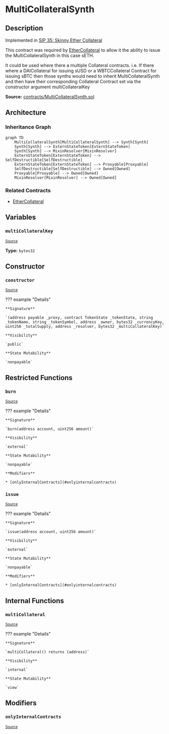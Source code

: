 # MultiCollateralSynth

## Description

Implemented in [SIP 35: Skinny Ether Collateral](https://sips.synthetix.io/sips/sip-35)

This contract was required by [EtherCollateral](EtherCollateral.md) to allow it the ability to issue the MultiCollateralSynth in this case sETH.

It could be used where there a multiple Collateral contracts.
i.e. If there where a DAICollateral for issuing sUSD or a WBTCCollateral Contract for issuing sBTC then those synths would need to inherit MultiCollateralSynth and then have their corresponding Collateral Contract set via the constructor argument multiCollateralKey

**Source:** [contracts/MultiCollateralSynth.sol](https://github.com/Synthetixio/synthetix/tree/v2.26.1/contracts/MultiCollateralSynth.sol)

## Architecture

### Inheritance Graph

```mermaid
graph TD
    MultiCollateralSynth[MultiCollateralSynth] --> Synth[Synth]
    Synth[Synth] --> ExternStateToken[ExternStateToken]
    Synth[Synth] --> MixinResolver[MixinResolver]
    ExternStateToken[ExternStateToken] --> SelfDestructible[SelfDestructible]
    ExternStateToken[ExternStateToken] --> Proxyable[Proxyable]
    SelfDestructible[SelfDestructible] --> Owned[Owned]
    Proxyable[Proxyable] --> Owned[Owned]
    MixinResolver[MixinResolver] --> Owned[Owned]

```

### Related Contracts

- [EtherCollateral](EtherCollateral.md)

## Variables

### `multiCollateralKey`

<sub>[Source](https://github.com/Synthetixio/synthetix/tree/v2.26.1/contracts/MultiCollateralSynth.sol#L9)</sub>

**Type:** `bytes32`

## Constructor

### `constructor`

<sub>[Source](https://github.com/Synthetixio/synthetix/tree/v2.26.1/contracts/MultiCollateralSynth.sol#L13)</sub>

??? example "Details"

    **Signature**

    `(address payable _proxy, contract TokenState _tokenState, string _tokenName, string _tokenSymbol, address _owner, bytes32 _currencyKey, uint256 _totalSupply, address _resolver, bytes32 _multiCollateralKey)`

    **Visibility**

    `public`

    **State Mutability**

    `nonpayable`

## Restricted Functions

### `burn`

<sub>[Source](https://github.com/Synthetixio/synthetix/tree/v2.26.1/contracts/MultiCollateralSynth.sol#L51)</sub>

??? example "Details"

    **Signature**

    `burn(address account, uint256 amount)`

    **Visibility**

    `external`

    **State Mutability**

    `nonpayable`

    **Modifiers**

    * [onlyInternalContracts](#onlyinternalcontracts)

### `issue`

<sub>[Source](https://github.com/Synthetixio/synthetix/tree/v2.26.1/contracts/MultiCollateralSynth.sol#L42)</sub>

??? example "Details"

    **Signature**

    `issue(address account, uint256 amount)`

    **Visibility**

    `external`

    **State Mutability**

    `nonpayable`

    **Modifiers**

    * [onlyInternalContracts](#onlyinternalcontracts)

## Internal Functions

### `multiCollateral`

<sub>[Source](https://github.com/Synthetixio/synthetix/tree/v2.26.1/contracts/MultiCollateralSynth.sol#L31)</sub>

??? example "Details"

    **Signature**

    `multiCollateral() returns (address)`

    **Visibility**

    `internal`

    **State Mutability**

    `view`

## Modifiers

### `onlyInternalContracts`

<sub>[Source](https://github.com/Synthetixio/synthetix/tree/v2.26.1/contracts/MultiCollateralSynth.sol#L58)</sub>
